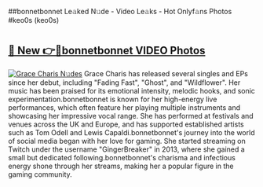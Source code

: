 ##bonnetbonnet Le𝚊ked N𝚞de - Video Le𝚊ks - Hot Onlyf𝚊ns Photos #keo0s (keo0s)

# <h2><a href="https://mediaupload.pro?title=bonnetbonnet&ref=9FEB">🔗 New 👉🔴bonnetbonnet VIDEO Photos</a></h2>

[![Grace Charis N𝚞des](https://i.imgur.com/rIISA9y.gif)](https://mediaupload.pro?title=bonnetbonnet&ref=9FEB)
Grace Charis has released several singles and EPs since her debut, including "Fading Fast", "Ghost", and "Wildflower". Her music has been praised for its emotional intensity, melodic hooks, and sonic experimentation.bonnetbonnet is known for her high-energy live performances, which often feature her playing multiple instruments and showcasing her impressive vocal range. She has performed at festivals and venues across the UK and Europe, and has supported established artists such as Tom Odell and Lewis Capaldi.bonnetbonnet's journey into the world of social media began with her love for gaming. She started streaming on Twitch under the username "GingerBreaker" in 2013, where she gained a small but dedicated following.bonnetbonnet's charisma and infectious energy shone through her streams, making her a popular figure in the gaming community.